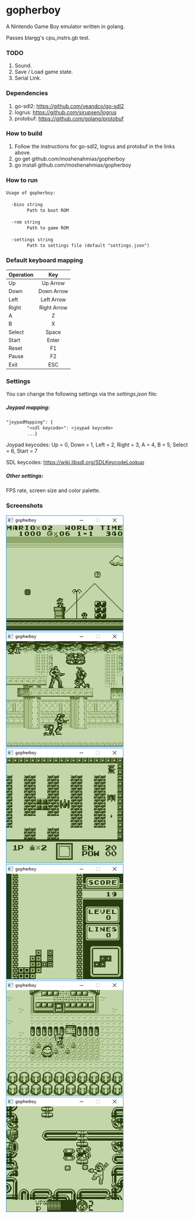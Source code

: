 # gopherboy
A Nintendo Game Boy emulator written in golang.

Passes blargg's cpu_instrs.gb test.

### TODO

1. Sound.
2. Save / Load game state.
3. Serial Link.

### Dependencies

1. go-sdl2: https://github.com/veandco/go-sdl2
2. logrus: https://github.com/sirupsen/logrus
3. protobuf: https://github.com/golang/protobuf

### How to build

1. Follow the instructions for go-sdl2, logrus and protobuf in the links above.
2. go get github.com/moshenahmias/gopherboy
3. go install github.com/moshenahmias/gopherboy

### How to run

```
Usage of gopherboy:

  -bios string
        Path to boot ROM
        
  -rom string
        Path to game ROM
        
  -settings string
        Path to settings file (default "settings.json")    
```

### Default keyboard mapping

| Operation     | Key           |
| ------------- |:-------------:| 
| Up            | Up Arrow      |
| Down          | Down Arrow    |
| Left          | Left Arrow    | 
| Right         | Right Arrow   | 
| A             | Z             | 
| B             | X             | 
| Select        | Space         | 
| Start         | Enter         | 
| Reset         | F1            | 
| Pause         | F2            | 
| Exit          | ESC           | 

### Settings

You can change the following settings via the *settings.json* file:

##### Joypad mapping:

```
"joypadMapping": {
        "<sdl keycode>": <joypad keycode>
        ...}       
```

Joypad keycodes: Up = 0, Down = 1, Left = 2, Right = 3, A = 4, B = 5, Select = 6, Start = 7

SDL keycodes: https://wiki.libsdl.org/SDLKeycodeLookup

##### Other settings:

FPS rate, screen size and color palette.

### Screenshots

![Super Mario Land](images/gopherboy1.png)&nbsp;
![Contra - The Alien Wars](images/gopherboy2.png)&nbsp;
![BattleCity](images/gopherboy3.png)&nbsp;
![Tetris](images/gopherboy4.png)&nbsp;
![Pokemon Red](images/gopherboy5.png)&nbsp;
![Megaman II](images/gopherboy6.png)&nbsp;